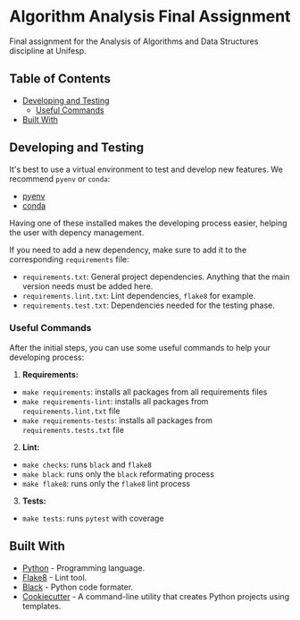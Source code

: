 # Algorithm Analysis Final Assignment

Final assignment for the Analysis of Algorithms and Data Structures discipline at Unifesp.

## Table of Contents

- [Developing and Testing](#developing-and-testing)
  - [Useful Commands](#useful-commands)
- [Built With](#built-with)

## Developing and Testing

It's best to use a virtual environment to test and develop new features. We recommend `pyenv` or `conda`:
- [pyenv](https://github.com/pyenv/pyenv)
- [conda](https://docs.conda.io/en/latest/)

Having one of these installed makes the developing process easier, helping the user with depency management.

If you need to add a new dependency, make sure to add it to the corresponding `requirements` file:
- `requirements.txt`: General project dependencies. Anything that the main version needs must be added here.
- `requirements.lint.txt`: Lint dependencies, `flake8` for example.
- `requirements.test.txt`: Dependencies needed for the testing phase.

### Useful Commands

After the initial steps, you can use some useful commands to help your developing process:

1. **Requirements:**
  - `make requirements`: installs all packages from all requirements files
  - `make requirements-lint`: installs all packages from `requirements.lint.txt` file
  - `make requirements-tests`: installs all packages from `requirements.tests.txt` file
2. **Lint:**
  - `make checks`: runs `black` and `flake8`
  - `make black`: runs only the `black` reformating process
  - `make flake8`: runs only the `flake8` lint process
3. **Tests:**
  - `make tests`: runs `pytest` with coverage

## Built With

- [Python](https://www.python.org/) - Programming language.
- [Flake8](https://pypi.org/project/flake8/) - Lint tool.
- [Black](https://black.readthedocs.io/en/stable/) - Python code formater.
- [Cookiecutter](https://github.com/cookiecutter/cookiecutter) - A command-line utility that creates Python projects using templates.